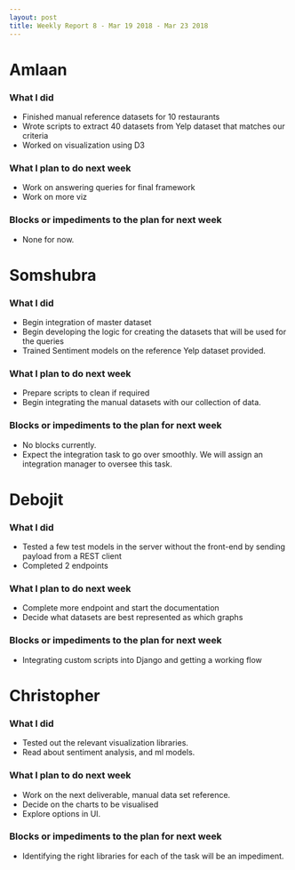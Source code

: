 ```yaml
---
layout: post
title: Weekly Report 8 - Mar 19 2018 - Mar 23 2018
---
```


# Amlaan

### What I did

- Finished manual reference datasets for 10 restaurants
- Wrote scripts to extract 40 datasets from Yelp dataset that matches our criteria
- Worked on visualization using D3

### What I plan to do next week

- Work on answering queries for final framework
- Work on more viz

### Blocks or impediments to the plan for next week

- None for now.

# Somshubra

### What I did

- Begin integration of master dataset
- Begin developing the logic for creating the datasets that will be used for the queries
- Trained Sentiment models on the reference Yelp dataset provided.

### What I plan to do next week

- Prepare scripts to clean if required
- Begin integrating the manual datasets with our collection of data.

### Blocks or impediments to the plan for next week

- No blocks currently.
- Expect the integration task to go over smoothly. We will assign an integration manager to oversee this task.

# Debojit

### What I did
- Tested a few test models in the server without the front-end by sending payload from a REST client
- Completed 2 endpoints

### What I plan to do next week
- Complete more endpoint and start the documentation
- Decide what datasets are best represented as which graphs

### Blocks or impediments to the plan for next week
- Integrating custom scripts into Django and getting a working flow

# Christopher

### What I did
- Tested out the relevant visualization libraries.
- Read about sentiment analysis, and ml models.

### What I plan to do next week
- Work on the next deliverable, manual data set reference.
- Decide on the charts to be visualised
- Explore options in UI.

### Blocks or impediments to the plan for next week
- Identifying the right libraries for each of the task will be an impediment.
